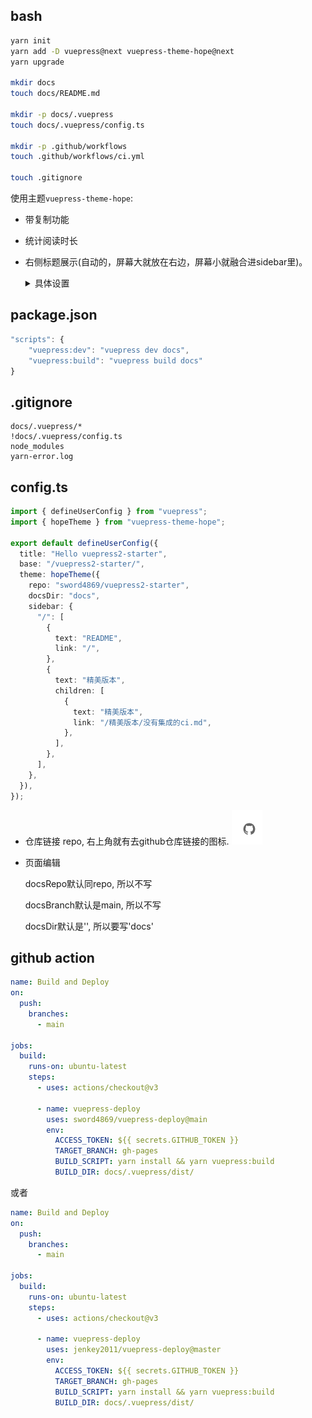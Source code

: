 ## bash
```bash
yarn init
yarn add -D vuepress@next vuepress-theme-hope@next
yarn upgrade

mkdir docs
touch docs/README.md

mkdir -p docs/.vuepress
touch docs/.vuepress/config.ts

mkdir -p .github/workflows
touch .github/workflows/ci.yml

touch .gitignore
```

使用主题`vuepress-theme-hope`: 

- 带复制功能

- 统计阅读时长

- 右侧标题展示(自动的，屏幕大就放在右边，屏幕小就融合进sidebar里)。
  
  <details>
  <summary>具体设置</summary>

  注意：文档必须只有一级标题，其他都是该一级标题下的子标题才能正确显示。显示顶多到三级标题，四级标题就不显示了。

  toc关闭：默认是true
  ```ts
  hopeTheme({
    toc: false
  })
  ```
  也可以设置headerDepth
  ```ts
  hopeTheme({
    headerDepth: 0
  })
  ```
  0关闭，1，只显示二级标题，2只显示三级标题，其他数字无效。

  </details>


## package.json

```js
"scripts": {
    "vuepress:dev": "vuepress dev docs",
    "vuepress:build": "vuepress build docs"
}
```
## .gitignore
```
docs/.vuepress/*
!docs/.vuepress/config.ts
node_modules
yarn-error.log
```

## config.ts

```ts
import { defineUserConfig } from "vuepress";
import { hopeTheme } from "vuepress-theme-hope";

export default defineUserConfig({
  title: "Hello vuepress2-starter",
  base: "/vuepress2-starter/",
  theme: hopeTheme({
    repo: "sword4869/vuepress2-starter",
    docsDir: "docs",
    sidebar: {
      "/": [
        {
          text: "README",
          link: "/",
        },
        {
          text: "精美版本",
          children: [
            {
              text: "精美版本",
              link: "/精美版本/没有集成的ci.md",
            },
          ],
        },
      ],
    },
  }),
});
```
- 仓库链接
  repo, 右上角就有去github仓库链接的图标.
  ![picture 1](../../images/70e70df858365006da4ca30350c71dcd1fe9bff92ade22821ab8eafb12233cfb.png)  


- 页面编辑
  
  docsRepo默认同repo, 所以不写

  docsBranch默认是main, 所以不写

  docsDir默认是'', 所以要写'docs'
## github action

```yaml
name: Build and Deploy
on: 
  push:
    branches:
      - main

jobs:
  build:
    runs-on: ubuntu-latest
    steps:
      - uses: actions/checkout@v3
      
      - name: vuepress-deploy
        uses: sword4869/vuepress-deploy@main
        env:
          ACCESS_TOKEN: ${{ secrets.GITHUB_TOKEN }}
          TARGET_BRANCH: gh-pages
          BUILD_SCRIPT: yarn install && yarn vuepress:build
          BUILD_DIR: docs/.vuepress/dist/
```
或者
```yml
name: Build and Deploy
on: 
  push:
    branches:
      - main

jobs:
  build:
    runs-on: ubuntu-latest
    steps:
      - uses: actions/checkout@v3
      
      - name: vuepress-deploy
        uses: jenkey2011/vuepress-deploy@master
        env:
          ACCESS_TOKEN: ${{ secrets.GITHUB_TOKEN }}
          TARGET_BRANCH: gh-pages
          BUILD_SCRIPT: yarn install && yarn vuepress:build
          BUILD_DIR: docs/.vuepress/dist/
```